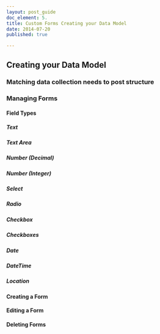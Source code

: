 ```yaml
---
layout: post_guide
doc_element: 5.
title: Custom Forms Creating your Data Model
date: 2014-07-20
published: true

---
```


## Creating your Data Model

### Matching data collection needs to post structure

### Managing Forms

#### Field Types

##### Text

##### Text Area

##### Number (Decimal)

##### Number (Integer)

##### Select

##### Radio

##### Checkbox

##### Checkboxes

##### Date

##### DateTime

##### Location

#### Creating a Form

#### Editing a Form

#### Deleting Forms



